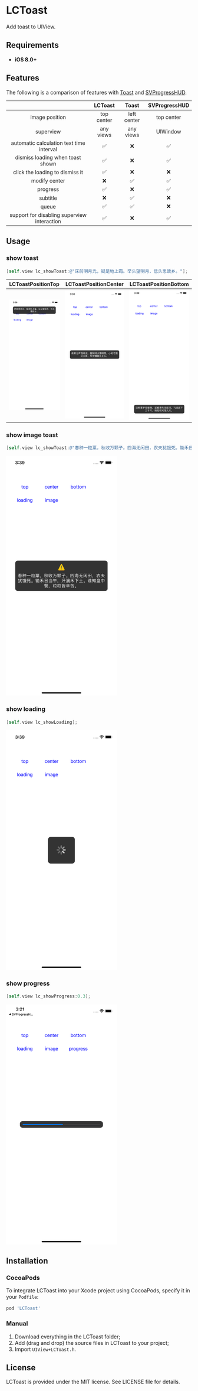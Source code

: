 

# LCToast

Add toast to UIView.

## Requirements

- **iOS 8.0+**

## Features

The following is a comparison of features with [Toast](https://github.com/scalessec/Toast) and [SVProgressHUD](https://github.com/SVProgressHUD/SVProgressHUD).

|                                             |  LCToast   |    Toast    | SVProgressHUD |
| :-----------------------------------------: | :--------: | :---------: | :-----------: |
|               image position                | top center | left center |  top center   |
|                  superview                  | any views  |  any views  |   UIWindow    |
|  automatic calculation text time interval   |     ✅      |      ❌      |       ✅       |
|      dismiss loading when toast shown       |     ✅      |      ❌      |       ✅       |
|      click the loading  to dismiss it       |     ✅      |      ❌      |       ❌       |
|                modify center                |     ❌      |      ✅      |       ✅       |
|                  progress                   |     ✅      |      ❌      |       ✅       |
|                  subtitle                   |     ❌      |      ✅      |       ❌       |
|                    queue                    |     ✅      |      ✅      |       ❌       |
| support for disabling superview interaction |     ✅      |      ❌      |       ✅       |

## Usage

### show toast

```objective-c
[self.view lc_showToast:@"床前明月光，疑是地上霜。举头望明月，低头思故乡。"];
```

|                      LCToastPositionTop                      |                    LCToastPositionCenter                     |                    LCToastPositionBottom                     |
| :----------------------------------------------------------: | :----------------------------------------------------------: | :----------------------------------------------------------: |
| ![top](https://github.com/iLiuChang/LCToast/raw/main/Images/top.png) | ![center](https://github.com/iLiuChang/LCToast/raw/main/Images/center.png) | ![bottom](https://github.com/iLiuChang/LCToast/raw/main/Images/bottom.png) |

### show image toast

```objective-c
[self.view lc_showToast:@"春种一粒粟，秋收万颗子。四海无闲田，农夫犹饿死。锄禾日当午，汗滴禾下土。谁知盘中餐，粒粒皆辛苦。" image:[UIImage imageNamed:@"warning"] position:(LCToastPositionCenter)];
```

<img src="https://github.com/iLiuChang/LCToast/raw/main/Images/toast_image.png" width="300" />

### show loading

```objective-c
[self.view lc_showLoading];
```

<img src="https://github.com/iLiuChang/LCToast/raw/main/Images/loading.png" width="300" />

### show progress

```objective-c
[self.view lc_showProgress:0.3];
```

<img src="https://github.com/iLiuChang/LCToast/raw/main/Images/progress.png" width="300" />

## Installation

### CocoaPods

To integrate LCToast into your Xcode project using CocoaPods, specify it in your `Podfile`:

```ruby
pod 'LCToast'
```

### Manual

1. Download everything in the LCToast folder;
2. Add (drag and drop) the source files in LCToast to your project;
3. Import `UIView+LCToast.h`.

## License

LCToast is provided under the MIT license. See LICENSE file for details.
